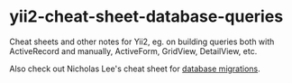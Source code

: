 # yii2-cheat-sheet-database-queries

Cheat sheets and other notes for Yii2, eg. on building queries both with ActiveRecord and manually, ActiveForm, GridView, DetailView, etc.


Also check out Nicholas Lee's cheat sheet for [database migrations](https://nicholaskhang.github.io/my-blog/post/php-yii2-database-migration/).
